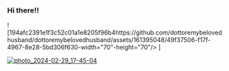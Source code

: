 ### Hi there!!
<div>
![194afc2391e1f3c52c01a1e8205f96b4https://github.com/dottoremybelovedhusband/dottoremybelovedhusband/assets/161395048/49f37506-f17f-4967-8e28-5bd306f630-width="70"-height="70"/>&nbsp]


[![photo_2024-02-29_17-45-04](https://github.com/dottoremybelovedhusband/mykinlistig/assets/161395048/a4dd8749-ef5d-4e7f-b562-dab93c7d5f78)
](https://github.com/ctv-software/MBFU/blob/main/MBFU56EN.png)
